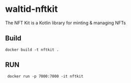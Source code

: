 # waltid-nftkit
The NFT Kit is a Kotlin library for minting & managing NFTs

## Build

    docker build -t nftkit .


## RUN

     docker run -p 7000:7000 -it nftkit